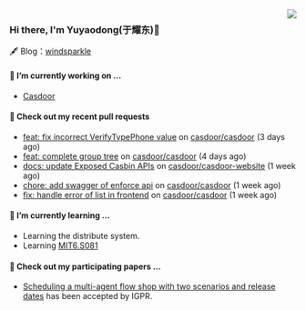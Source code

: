 <img align="right" src="https://github-readme-stats.vercel.app/api?username=leo220yuyaodog&show_icons=true&icon_color=805AD5&text_color=718096&bg_color=ffffff&hide_title=true" />

### Hi there, I'm Yuyaodong(于耀东)👋
🖋 Blog：[windsparkle](https://blog.windsparkle.top)
#### 🔭 I’m currently working on ...
- [Casdoor](https://github.com/casdoor)

#### 🔨 Check out my recent pull requests

- [feat: fix incorrect VerifyTypePhone value](https://github.com/casdoor/casdoor/pull/1968) on [casdoor/casdoor](https://github.com/casdoor/casdoor) (3 days ago)
- [feat: complete group tree](https://github.com/casdoor/casdoor/pull/1967) on [casdoor/casdoor](https://github.com/casdoor/casdoor) (4 days ago)
- [docs: update Exposed Casbin APIs](https://github.com/casdoor/casdoor-website/pull/492) on [casdoor/casdoor-website](https://github.com/casdoor/casdoor-website) (1 week ago)
- [chore: add swagger of enforce api](https://github.com/casdoor/casdoor/pull/1931) on [casdoor/casdoor](https://github.com/casdoor/casdoor) (1 week ago)
- [fix: handle error of list in frontend](https://github.com/casdoor/casdoor/pull/1930) on [casdoor/casdoor](https://github.com/casdoor/casdoor) (1 week ago)

#### 🌱 I’m currently learning ...
- Learning the distribute system.
- Learning [MIT6.S081](https://pdos.csail.mit.edu/6.828/2021/schedule.html)

#### 📜 Check out my participating papers ...
- [Scheduling a multi-agent flow shop with two scenarios and release dates](https://www.tandfonline.com/doi/full/10.1080/00207543.2023.2188646) has been accepted by IGPR.

